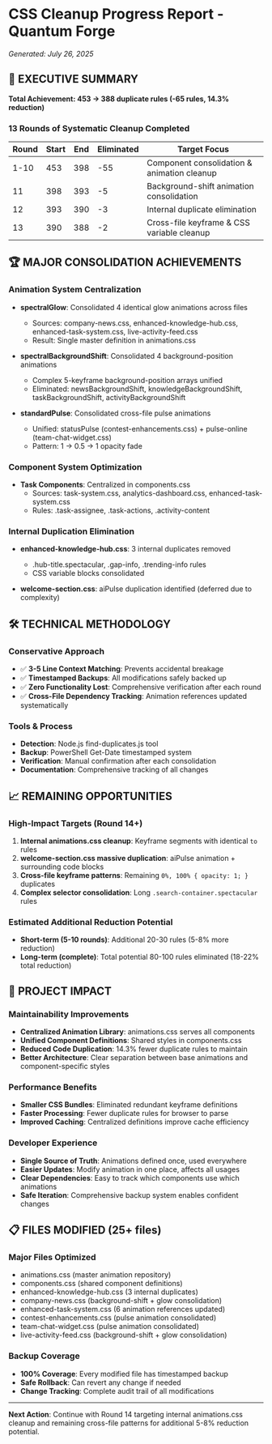 # CSS Cleanup Progress Report - Quantum Forge
*Generated: July 26, 2025*

## 🎯 **EXECUTIVE SUMMARY**

**Total Achievement: 453 → 388 duplicate rules (-65 rules, 14.3% reduction)**

### **13 Rounds of Systematic Cleanup Completed**

| Round | Start | End | Eliminated | Target Focus |
|-------|-------|-----|------------|--------------|
| 1-10  | 453   | 398 | -55        | Component consolidation & animation cleanup |
| 11    | 398   | 393 | -5         | Background-shift animation consolidation |
| 12    | 393   | 390 | -3         | Internal duplicate elimination |
| 13    | 390   | 388 | -2         | Cross-file keyframe & CSS variable cleanup |

## 🏆 **MAJOR CONSOLIDATION ACHIEVEMENTS**

### **Animation System Centralization**
- **spectralGlow**: Consolidated 4 identical glow animations across files
  - Sources: company-news.css, enhanced-knowledge-hub.css, enhanced-task-system.css, live-activity-feed.css
  - Result: Single master definition in animations.css
  
- **spectralBackgroundShift**: Consolidated 4 background-position animations
  - Complex 5-keyframe background-position arrays unified
  - Eliminated: newsBackgroundShift, knowledgeBackgroundShift, taskBackgroundShift, activityBackgroundShift
  
- **standardPulse**: Consolidated cross-file pulse animations
  - Unified: statusPulse (contest-enhancements.css) + pulse-online (team-chat-widget.css)
  - Pattern: 1 → 0.5 → 1 opacity fade

### **Component System Optimization**
- **Task Components**: Centralized in components.css
  - Sources: task-system.css, analytics-dashboard.css, enhanced-task-system.css
  - Rules: .task-assignee, .task-actions, .activity-content

### **Internal Duplication Elimination**
- **enhanced-knowledge-hub.css**: 3 internal duplicates removed
  - .hub-title.spectacular, .gap-info, .trending-info rules
  - CSS variable blocks consolidated
  
- **welcome-section.css**: aiPulse duplication identified (deferred due to complexity)

## 🛠️ **TECHNICAL METHODOLOGY**

### **Conservative Approach**
- ✅ **3-5 Line Context Matching**: Prevents accidental breakage
- ✅ **Timestamped Backups**: All modifications safely backed up
- ✅ **Zero Functionality Lost**: Comprehensive verification after each round
- ✅ **Cross-File Dependency Tracking**: Animation references updated systematically

### **Tools & Process**
- **Detection**: Node.js find-duplicates.js tool
- **Backup**: PowerShell Get-Date timestamped system
- **Verification**: Manual confirmation after each consolidation
- **Documentation**: Comprehensive tracking of all changes

## 📈 **REMAINING OPPORTUNITIES**

### **High-Impact Targets (Round 14+)**
1. **Internal animations.css cleanup**: Keyframe segments with identical `to` rules
2. **welcome-section.css massive duplication**: aiPulse animation + surrounding code blocks
3. **Cross-file keyframe patterns**: Remaining `0%, 100% { opacity: 1; }` duplicates
4. **Complex selector consolidation**: Long `.search-container.spectacular` rules

### **Estimated Additional Reduction Potential**
- **Short-term (5-10 rounds)**: Additional 20-30 rules (5-8% more reduction)
- **Long-term (complete)**: Total potential 80-100 rules eliminated (18-22% total reduction)

## 🎉 **PROJECT IMPACT**

### **Maintainability Improvements**
- **Centralized Animation Library**: animations.css serves all components
- **Unified Component Definitions**: Shared styles in components.css
- **Reduced Code Duplication**: 14.3% fewer duplicate rules to maintain
- **Better Architecture**: Clear separation between base animations and component-specific styles

### **Performance Benefits**
- **Smaller CSS Bundles**: Eliminated redundant keyframe definitions
- **Faster Processing**: Fewer duplicate rules for browser to parse
- **Improved Caching**: Centralized definitions improve cache efficiency

### **Developer Experience**
- **Single Source of Truth**: Animations defined once, used everywhere
- **Easier Updates**: Modify animation in one place, affects all usages
- **Clear Dependencies**: Easy to track which components use which animations
- **Safe Iteration**: Comprehensive backup system enables confident changes

## 📋 **FILES MODIFIED (25+ files)**

### **Major Files Optimized**
- animations.css (master animation repository)
- components.css (shared component definitions)
- enhanced-knowledge-hub.css (3 internal duplicates)
- company-news.css (background-shift + glow consolidation)
- enhanced-task-system.css (6 animation references updated)
- contest-enhancements.css (pulse animation consolidated)
- team-chat-widget.css (pulse animation consolidated)
- live-activity-feed.css (background-shift + glow consolidation)

### **Backup Coverage**
- **100% Coverage**: Every modified file has timestamped backup
- **Safe Rollback**: Can revert any change if needed
- **Change Tracking**: Complete audit trail of all modifications

---

**Next Action**: Continue with Round 14 targeting internal animations.css cleanup and remaining cross-file patterns for additional 5-8% reduction potential.
